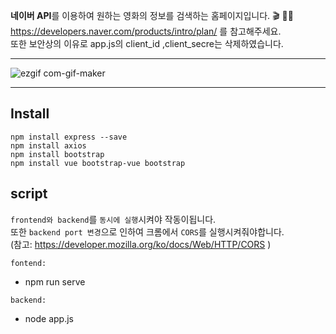 **네이버 API**를 이용하여 원하는 영화의 정보를 검색하는 홈페이지입니다. 🎬 🕵🏻 <br>
https://developers.naver.com/products/intro/plan/ 를 참고해주세요. <br>
또한 보안상의 이유로 app.js의 client_id ,client_secre는 삭제하였습니다.
___
![ezgif com-gif-maker](https://user-images.githubusercontent.com/75987810/108026716-3d2bed80-706c-11eb-83ce-282cec6f1fd1.gif)
___
## Install
```
npm install express --save
npm install axios
npm install bootstrap
npm install vue bootstrap-vue bootstrap
```

## script
`frontend와 backend`를 `동시에 실행`시켜야 작동이됩니다. <br>
또한 `backend port 변경`으로 인하여 크롬에서 `CORS`를 실행시켜줘야합니다. <br>
(참고: https://developer.mozilla.org/ko/docs/Web/HTTP/CORS )<br>

`fontend:`
* npm run serve <br>

`backend:` 
* node app.js